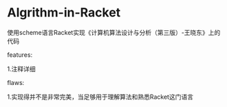 # Algrithm-in-Racket
使用scheme语言Racket实现《计算机算法设计与分析（第三版）-王晓东》上的代码


features:

1.注释详细

flaws:

1.实现得并不是非常完美，当足够用于理解算法和熟悉Racket这门语言
